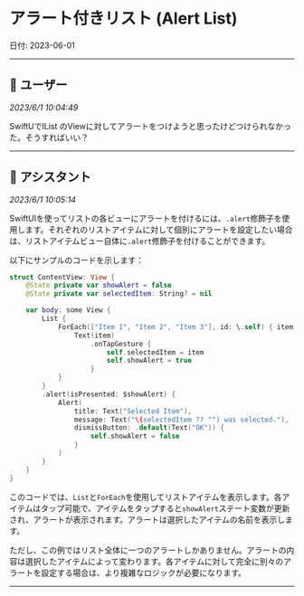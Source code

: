 # アラート付きリスト (Alert List)

日付: 2023-06-01

---

## 👤 ユーザー
*2023/6/1 10:04:49*

SwiftUでIList のViewに対してアラートをつけようと思ったけどつけられなかった。そうすればいい？

---

## 🤖 アシスタント
*2023/6/1 10:05:14*

SwiftUIを使ってリストの各ビューにアラートを付けるには、`.alert`修飾子を使用します。それぞれのリストアイテムに対して個別にアラートを設定したい場合は、リストアイテムビュー自体に`.alert`修飾子を付けることができます。

以下にサンプルのコードを示します：

```swift
struct ContentView: View {
    @State private var showAlert = false
    @State private var selectedItem: String? = nil

    var body: some View {
        List {
            ForEach(["Item 1", "Item 2", "Item 3"], id: \.self) { item in
                Text(item)
                    .onTapGesture {
                        self.selectedItem = item
                        self.showAlert = true
                    }
            }
        }
        .alert(isPresented: $showAlert) {
            Alert(
                title: Text("Selected Item"),
                message: Text("\(selectedItem ?? "") was selected."),
                dismissButton: .default(Text("OK")) {
                    self.showAlert = false
                }
            )
        }
    }
}
```

このコードでは、`List`と`ForEach`を使用してリストアイテムを表示します。各アイテムはタップ可能で、アイテムをタップすると`showAlert`ステート変数が更新され、アラートが表示されます。アラートは選択したアイテムの名前を表示します。

ただし、この例ではリスト全体に一つのアラートしかありません。アラートの内容は選択したアイテムによって変わります。各アイテムに対して完全に別々のアラートを設定する場合は、より複雑なロジックが必要になります。

---
